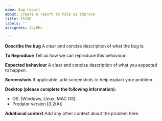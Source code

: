 ```yaml
---
name: Bug report
about: Create a report to help us improve
title: ISSUE
labels: ''
assignees: Jay0Hx

---
```


**Describe the bug**
A clear and concise description of what the bug is.

**To Reproduce**
Tell us how we can reproduce this behaviour:

**Expected behaviour**
A clear and concise description of what you expected to happen.

**Screenshots**
If applicable, add screenshots to help explain your problem.

**Desktop (please complete the following information):**
 - OS: [Windows, Linux, MAC OS]
 - Predator version [0.2(A)]

**Additional context**
Add any other context about the problem here.
